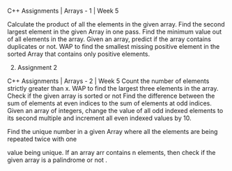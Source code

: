C++ Assignments | Arrays - 1 | Week 5

Calculate the product of all the elements in the given array.
Find the second largest element in the given Array in one pass.
Find the minimum value out of all elements in the array.
Given an array, predict if the array contains duplicates or not.
WAP to find the smallest missing positive element in the sorted Array that contains only
positive elements.

2. Assignment 2

C++ Assignments | Arrays - 2 | Week 5
Count the number of elements strictly greater than x.
WAP to find the largest three elements in the array.
Check if the given array is sorted or not
Find the difference between the sum of elements at even indices to the sum of elements at odd
indices.
Given an array of integers, change the value of all odd indexed elements to its second multiple and increment all even indexed values by 10.

Find the unique number in a given Array where all the elements are being repeated twice with one

value being unique.
If an array arr contains n elements, then check if the given array is a palindrome or not .